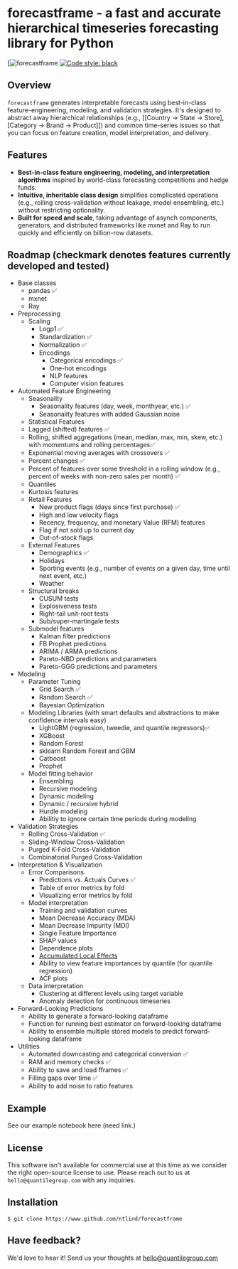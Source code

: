 # forecastframe - a fast and accurate hierarchical timeseries forecasting library for Python
[![forecastframe](https://github.com/ntlind/forecastframe/workflows/build/badge.svg)
[![Code style: black](https://img.shields.io/badge/code%20style-black-000000.svg)](https://github.com/psf/black)

## Overview

`forecastframe` generates interpretable forecasts 
using best-in-class feature-engineering, modeling, and validation strategies. 
It's designed to abstract away hierarchical relationships (e.g., [[Country -> 
State -> Store], [Category -> Brand -> Product]]) and common time-series issues 
so that you can focus on feature creation, model interpretation, and delivery.

## Features
- **Best-in-class feature engineering, modeling, and interpretation algorithms** inspired
    by world-class forecasting competitions and hedge funds.
- **Intuitive, inheritable class design** simplifies complicated operations (e.g., rolling 
    cross-validation without leakage, model ensembling, etc.) without restricting optionality. 
- **Built for speed and scale**, taking advantage of asynch components, generators, and distributed 
    frameworks like mxnet and Ray to run quickly and efficiently on billion-row datasets.

## Roadmap (checkmark denotes features currently developed and tested)
- Base classes
  - pandas ✅
  - mxnet
  - Ray
- Preprocessing
  - Scaling
    - Logp1 ✅
    - Standardization ✅
    - Normalization ✅
    - Encodings
      - Categorical encodings ✅
      - One-hot encodings
      - NLP features
      - Computer vision features
- Automated Feature Engineering
  - Seasonality
    - Seasonality features (day, week, monthyear, etc.) ✅
    - Seasonality features with added Gaussian noise
  -  Statistical Features
    - Lagged (shifted) features ✅
    - Rolling, shifted aggregations (mean, median, max, min, skew, etc.) with momentums and rolling percentages✅
    - Exponential moving averages with crossovers ✅
    - Percent changes ✅
    - Percent of features over some threshold in a rolling window (e.g., percent of weeks with non-zero sales per month) ✅
    - Quantiles 
    - Kurtosis features
  - Retail Features
    - New product flags (days since first purchase) ✅
    - High and low velocity flags
    - Recency, frequency, and monetary Value (RFM) features
    - Flag if not sold up to current day
    - Out-of-stock flags 
  - External Features
    - Demographics ✅
    - Holidays
    - Sporting events (e.g., number of events on a given day, time until next event, etc.)
    - Weather
  - Structural breaks
    - CUSUM tests
    - Explosiveness tests
    - Right-tail unit-root tests
    - Sub/super-martingale tests
  - Submodel features
    - Kalman filter predictions
    - FB Prophet predictions
    - ARIMA / ARMA predictions
    - Pareto-NBD predictions and parameters
    - Pareto-GGG predictions and parameters
- Modeling
  - Parameter Tuning
    - Grid Search  ✅ 
    - Random Search ✅ 
    - Bayesian Optimization
  - Modeling Libraries (with smart defaults and abstractions to make confidence intervals easy)
    - LightGBM (regression, tweedie, and quantile regressors)✅
    - XGBoost
    - Random Forest
    - sklearn Random Forest and GBM
    - Catboost
    - Prophet
  - Model fitting behavior
    - Ensembling
    - Recursive modeling
    - Dynamic modeling
    - Dynamic / recursive hybrid
    - Hurdle modeling
    - Abilitiy to ignore certain time periods during modeling
- Validation Strategies
  - Rolling Cross-Validation ✅ 
  - Sliding-Window Cross-Validation
  - Purged K-Fold Cross-Validation
  - Combinatorial Purged Cross-Validation
- Interpretation & Visualization
  - Error Comparisons
    - Predictions vs. Actuals Curves ✅ 
    - Table of error metrics by fold
    - Visualizing error metrics by fold
  - Model interpretation
    - Training and validation curves
    - Mean Decrease Accuracy (MDA)
    - Mean Decrease Impurity (MDI)
    - Single Feature Importance
    - SHAP values
    - Dependence plots
    - [Accumulated Local Effects](https://christophm.github.io/interpretable-ml-book/ale.html)
    - Ability to view feature importances by quantile (for quantile regression)
    - ACF plots
  - Data interpretation 
    - Clustering at different levels using target variable
    - Anomaly detection for continuous timeseries
- Forward-Looking Predictions
  - Ability to generate a forward-looking dataframe
  - Function for running best estimator on forward-looking dataframe
  - Ability to ensemble multiple stored models to predict forward-looking dataframe
- Utilities
  - Automated downcasting and categorical conversion ✅ 
  - RAM and memory checks ✅ 
  - Ability to save and load fframes ✅
  - Filling gaps over time ✅
  - Ability to add noise to ratio features
  
## Example

See our example notebook here (need link.)


## License

This software isn't available for commercial use at this time as we consider the right open-source license to use. Please reach out to us at `hello@quantilegroup.com` with any inquiries.

## Installation

`$ git clone https://www.github.com/ntlind/forecastframe`

## Have feedback?

We'd love to hear it! Send us your thoughts at hello@quantilegroup.com